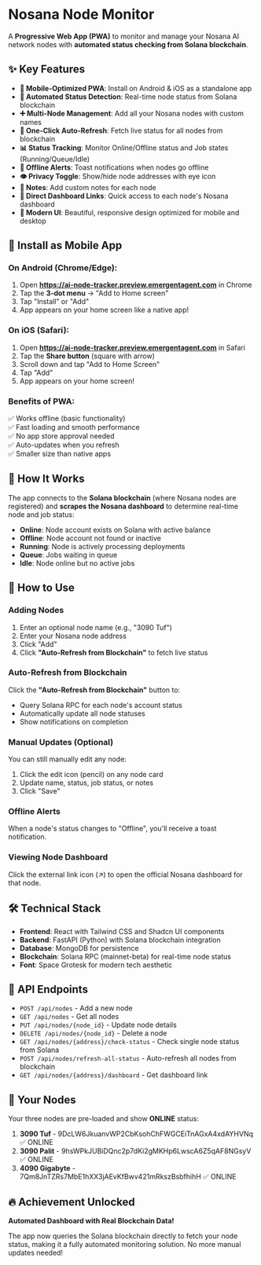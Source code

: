 # Nosana Node Monitor

A **Progressive Web App (PWA)** to monitor and manage your Nosana AI network nodes with **automated status checking from Solana blockchain**.

## ✨ Key Features

- **📱 Mobile-Optimized PWA**: Install on Android & iOS as a standalone app
- **🔄 Automated Status Detection**: Real-time node status from Solana blockchain
- **➕ Multi-Node Management**: Add all your Nosana nodes with custom names
- **🚀 One-Click Auto-Refresh**: Fetch live status for all nodes from blockchain
- **📊 Status Tracking**: Monitor Online/Offline status and Job states (Running/Queue/Idle)
- **🔔 Offline Alerts**: Toast notifications when nodes go offline
- **👁️ Privacy Toggle**: Show/hide node addresses with eye icon
- **📝 Notes**: Add custom notes for each node
- **🔗 Direct Dashboard Links**: Quick access to each node's Nosana dashboard
- **🎨 Modern UI**: Beautiful, responsive design optimized for mobile and desktop

## 📱 Install as Mobile App

### On Android (Chrome/Edge):
1. Open **https://ai-node-tracker.preview.emergentagent.com** in Chrome
2. Tap the **3-dot menu** → "Add to Home screen"
3. Tap "Install" or "Add"
4. App appears on your home screen like a native app!

### On iOS (Safari):
1. Open **https://ai-node-tracker.preview.emergentagent.com** in Safari
2. Tap the **Share button** (square with arrow)
3. Scroll down and tap "Add to Home Screen"
4. Tap "Add"
5. App appears on your home screen!

### Benefits of PWA:
✅ Works offline (basic functionality)  
✅ Fast loading and smooth performance  
✅ No app store approval needed  
✅ Auto-updates when you refresh  
✅ Smaller size than native apps

## 🚀 How It Works

The app connects to the **Solana blockchain** (where Nosana nodes are registered) and **scrapes the Nosana dashboard** to determine real-time node and job status:

- **Online**: Node account exists on Solana with active balance
- **Offline**: Node account not found or inactive
- **Running**: Node is actively processing deployments
- **Queue**: Jobs waiting in queue
- **Idle**: Node online but no active jobs

## 📖 How to Use

### Adding Nodes

1. Enter an optional node name (e.g., "3090 Tuf")
2. Enter your Nosana node address
3. Click "Add"
4. Click **"Auto-Refresh from Blockchain"** to fetch live status

### Auto-Refresh from Blockchain

Click the **"Auto-Refresh from Blockchain"** button to:
- Query Solana RPC for each node's account status
- Automatically update all node statuses
- Show notifications on completion

### Manual Updates (Optional)

You can still manually edit any node:
1. Click the edit icon (pencil) on any node card
2. Update name, status, job status, or notes
3. Click "Save"

### Offline Alerts

When a node's status changes to "Offline", you'll receive a toast notification.

### Viewing Node Dashboard

Click the external link icon (↗) to open the official Nosana dashboard for that node.

## 🛠 Technical Stack

- **Frontend**: React with Tailwind CSS and Shadcn UI components
- **Backend**: FastAPI (Python) with Solana blockchain integration
- **Database**: MongoDB for persistence
- **Blockchain**: Solana RPC (mainnet-beta) for real-time node status
- **Font**: Space Grotesk for modern tech aesthetic

## 📡 API Endpoints

- `POST /api/nodes` - Add a new node
- `GET /api/nodes` - Get all nodes
- `PUT /api/nodes/{node_id}` - Update node details
- `DELETE /api/nodes/{node_id}` - Delete a node
- `GET /api/nodes/{address}/check-status` - Check single node status from Solana
- `POST /api/nodes/refresh-all-status` - Auto-refresh all nodes from blockchain
- `GET /api/nodes/{address}/dashboard` - Get dashboard link

## 🎯 Your Nodes

Your three nodes are pre-loaded and show **ONLINE** status:
1. **3090 Tuf** - 9DcLW6JkuanvWP2CbKsohChFWGCEiTnAGxA4xdAYHVNq ✅ ONLINE
2. **3090 Palit** - 9hsWPkJUBiDQnc2p7dKi2gMKHp6LwscA6Z5qAF8NGsyV ✅ ONLINE
3. **4090 Gigabyte** - 7Qm8JnTZRs7MbE1hXX3jAEvKfBwv421mRkszBsbfhihH ✅ ONLINE

## 🔥 Achievement Unlocked

**Automated Dashboard with Real Blockchain Data!** 

The app now queries the Solana blockchain directly to fetch your node status, making it a fully automated monitoring solution. No more manual updates needed!
